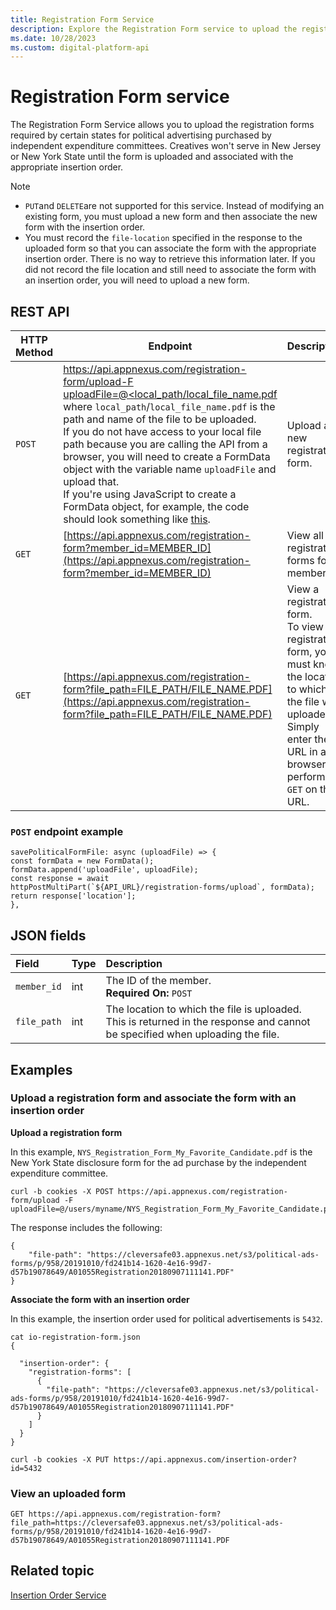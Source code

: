 ```yaml
---
title: Registration Form Service
description: Explore the Registration Form service to upload the registration forms required by certain states for political advertising purchased by independent expenditure committees.
ms.date: 10/28/2023
ms.custom: digital-platform-api
---
```


# Registration Form service

The Registration Form Service allows you to upload the registration forms required by certain states for political advertising purchased by independent expenditure committees. Creatives won't serve in New Jersey or New York State until the form is uploaded and associated with the appropriate insertion order.

> [!NOTE]
>
> - `PUT`and `DELETE`are not supported for this service. Instead of modifying an existing form, you must upload a new form and then associate the new form with the insertion order.
> - You must record the `file-location` specified in the response to the uploaded form so that you can associate the form with the appropriate insertion order. There is no way to retrieve this information later. If you did not record the file location and still need to associate the form with an insertion order, you will need to upload a new form.

## REST API

| HTTP Method | Endpoint | Description |
|---|---|---|
| `POST` | [https://api.appnexus.com/registration-form/upload-F uploadFile=@<local_path/local_file_name.pdf](https://api.appnexus.com/registration-form/upload)<br>where `local_path`/`local_file_name.pdf` is the path and name of the file to be uploaded.<br>If you do not have access to your local file path because you are calling the API from a browser, you will need to create a FormData object with the variable name `uploadFile` and upload that.<br>If you're using JavaScript to create a FormData object, for example, the code should look something like [this](#post-endpoint-example). | Upload a new registration form. |
| `GET` | [https://api.appnexus.com/registration-form?member_id=MEMBER_ID](https://api.appnexus.com/registration-form?member_id=MEMBER_ID) | View all registration forms for a member. |
| `GET` | [https://api.appnexus.com/registration-form?file_path=FILE_PATH/FILE_NAME.PDF](https://api.appnexus.com/registration-form?file_path=FILE_PATH/FILE_NAME.PDF) | View a registration form.<br>To view a registration form, you must know the location to which the file was uploaded. Simply enter the URL in a browser or perform a `GET` on the URL. |

### `POST` endpoint example

```
savePoliticalFormFile: async (uploadFile) => {
const formData = new FormData();
formData.append('uploadFile', uploadFile);
const response = await
httpPostMultiPart(`${API_URL}/registration-forms/upload`, formData);
return response['location'];
},
```

## JSON fields

| Field | Type | Description |
|:---|:---|:---|
| `member_id` | int | The ID of the member.<br>**Required On:** `POST` |
| `file_path` | int | The location to which the file is uploaded. This is returned in the response and cannot be specified when uploading the file. |

## Examples

### Upload a registration form and associate the form with an insertion order

**Upload a registration form**

In this example, `NYS_Registration_Form_My_Favorite_Candidate.pdf` is the New York State disclosure form for the ad purchase by the independent expenditure committee.

```
curl -b cookies -X POST https://api.appnexus.com/registration-form/upload -F uploadFile=@/users/myname/NYS_Registration_Form_My_Favorite_Candidate.pdf>
```

The response includes the following:

```
{
    "file-path": "https://cleversafe03.appnexus.net/s3/political-ads-forms/p/958/20191010/fd241b14-1620-4e16-99d7-d57b19078649/A01055Registration20180907111141.PDF"
}
```

**Associate the form with an insertion order**

In this example, the insertion order used for political advertisements is `5432`.

```
cat io-registration-form.json
{
 
  "insertion-order": {
    "registration-forms": [
      {
        "file-path": "https://cleversafe03.appnexus.net/s3/political-ads-forms/p/958/20191010/fd241b14-1620-4e16-99d7-d57b19078649/A01055Registration20180907111141.PDF"
      }
    ]
  }
}
 
curl -b cookies -X PUT https://api.appnexus.com/insertion-order?id=5432 
```

### View an uploaded form

```
GET https://api.appnexus.com/registration-form?file_path=https://cleversafe03.appnexus.net/s3/political-ads-
forms/p/958/20191010/fd241b14-1620-4e16-99d7-d57b19078649/A01055Registration20180907111141.PDF
```

## Related topic

[Insertion Order Service](insertion-order-service.md)
